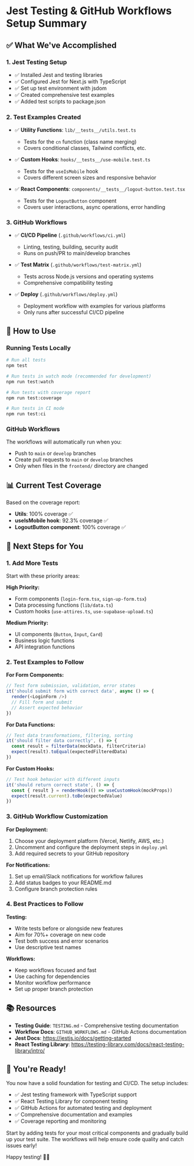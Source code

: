 # Jest Testing & GitHub Workflows Setup Summary

## ✅ What We've Accomplished

### 1. Jest Testing Setup
- ✅ Installed Jest and testing libraries
- ✅ Configured Jest for Next.js with TypeScript
- ✅ Set up test environment with jsdom
- ✅ Created comprehensive test examples
- ✅ Added test scripts to package.json

### 2. Test Examples Created
- ✅ **Utility Functions**: `lib/__tests__/utils.test.ts`
  - Tests for the `cn` function (class name merging)
  - Covers conditional classes, Tailwind conflicts, etc.

- ✅ **Custom Hooks**: `hooks/__tests__/use-mobile.test.ts`
  - Tests for the `useIsMobile` hook
  - Covers different screen sizes and responsive behavior

- ✅ **React Components**: `components/__tests__/logout-button.test.tsx`
  - Tests for the `LogoutButton` component
  - Covers user interactions, async operations, error handling

### 3. GitHub Workflows
- ✅ **CI/CD Pipeline** (`.github/workflows/ci.yml`)
  - Linting, testing, building, security audit
  - Runs on push/PR to main/develop branches

- ✅ **Test Matrix** (`.github/workflows/test-matrix.yml`)
  - Tests across Node.js versions and operating systems
  - Comprehensive compatibility testing

- ✅ **Deploy** (`.github/workflows/deploy.yml`)
  - Deployment workflow with examples for various platforms
  - Only runs after successful CI/CD pipeline

## 🚀 How to Use

### Running Tests Locally
```bash
# Run all tests
npm test

# Run tests in watch mode (recommended for development)
npm run test:watch

# Run tests with coverage report
npm run test:coverage

# Run tests in CI mode
npm run test:ci
```

### GitHub Workflows
The workflows will automatically run when you:
- Push to `main` or `develop` branches
- Create pull requests to `main` or `develop` branches
- Only when files in the `frontend/` directory are changed

## 📊 Current Test Coverage

Based on the coverage report:
- **Utils**: 100% coverage ✅
- **useIsMobile hook**: 92.3% coverage ✅
- **LogoutButton component**: 100% coverage ✅

## 🎯 Next Steps for You

### 1. Add More Tests
Start with these priority areas:

**High Priority:**
- Form components (`login-form.tsx`, `sign-up-form.tsx`)
- Data processing functions (`lib/data.ts`)
- Custom hooks (`use-attires.ts`, `use-supabase-upload.ts`)

**Medium Priority:**
- UI components (`Button`, `Input`, `Card`)
- Business logic functions
- API integration functions

### 2. Test Examples to Follow

**For Form Components:**
```typescript
// Test form submission, validation, error states
it('should submit form with correct data', async () => {
  render(<LoginForm />)
  // Fill form and submit
  // Assert expected behavior
})
```

**For Data Functions:**
```typescript
// Test data transformations, filtering, sorting
it('should filter data correctly', () => {
  const result = filterData(mockData, filterCriteria)
  expect(result).toEqual(expectedFilteredData)
})
```

**For Custom Hooks:**
```typescript
// Test hook behavior with different inputs
it('should return correct state', () => {
  const { result } = renderHook(() => useCustomHook(mockProps))
  expect(result.current).toBe(expectedValue)
})
```

### 3. GitHub Workflow Customization

**For Deployment:**
1. Choose your deployment platform (Vercel, Netlify, AWS, etc.)
2. Uncomment and configure the deployment steps in `deploy.yml`
3. Add required secrets to your GitHub repository

**For Notifications:**
1. Set up email/Slack notifications for workflow failures
2. Add status badges to your README.md
3. Configure branch protection rules

### 4. Best Practices to Follow

**Testing:**
- Write tests before or alongside new features
- Aim for 70%+ coverage on new code
- Test both success and error scenarios
- Use descriptive test names

**Workflows:**
- Keep workflows focused and fast
- Use caching for dependencies
- Monitor workflow performance
- Set up proper branch protection

## 📚 Resources

- **Testing Guide**: `TESTING.md` - Comprehensive testing documentation
- **Workflow Docs**: `GITHUB_WORKFLOWS.md` - GitHub Actions documentation
- **Jest Docs**: https://jestjs.io/docs/getting-started
- **React Testing Library**: https://testing-library.com/docs/react-testing-library/intro/

## 🎉 You're Ready!

You now have a solid foundation for testing and CI/CD. The setup includes:

- ✅ Jest testing framework with TypeScript support
- ✅ React Testing Library for component testing
- ✅ GitHub Actions for automated testing and deployment
- ✅ Comprehensive documentation and examples
- ✅ Coverage reporting and monitoring

Start by adding tests for your most critical components and gradually build up your test suite. The workflows will help ensure code quality and catch issues early!

Happy testing! 🧪✨ 